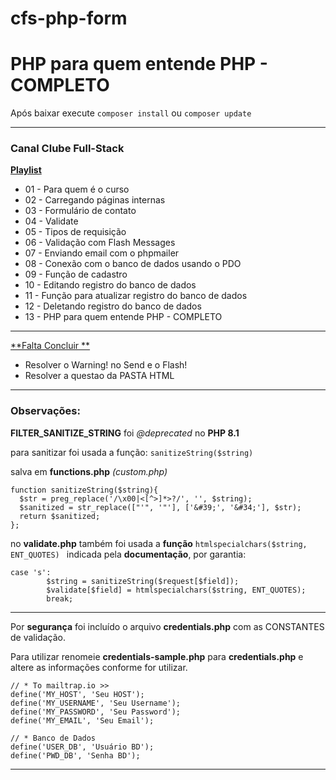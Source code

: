 # cfs-php-form
# PHP para quem entende PHP - COMPLETO
Após baixar execute `composer install` ou `composer update`
***********************
### Canal **Clube Full-Stack**

[**Playlist**](https://www.youtube.com/playlist?list=PLyugqHiq-SKehMTK5N3XpKMmdi3JuCNhD/)

- 01 - Para quem é o curso
- 02 - Carregando páginas internas
- 03 - Formulário de contato
- 04 - Validate
- 05 - Tipos de requisição
- 06 - Validação com Flash Messages
- 07 - Enviando email com o phpmailer
- 08 - Conexão com o banco de dados usando o PDO
- 09 - Função de cadastro
- 10 - Editando registro do banco de dados
- 11 - Função para atualizar registro do banco de dados
- 12 - Deletando registro do banco de dados
- 13 - PHP para quem entende PHP - COMPLETO

***********************
[**Falta Concluir **](https://github.com/vladimirpezzole/cfs-php-form/issues)

- Resolver o Warning! no Send e o Flash!
- Resolver a questao da PASTA HTML

***********************
### Observações:


**FILTER_SANITIZE_STRING** foi *@deprecated* no **PHP 8.1**

para sanitizar foi usada a função:
`sanitizeString($string)`

salva em **functions.php** *(custom.php)*

```
function sanitizeString($string){
  $str = preg_replace('/\x00|<[^>]*>?/', '', $string);
  $sanitized = str_replace(["'", '"'], ['&#39;', '&#34;'], $str);
  return $sanitized;
};

```
no **validate.php** também foi usada a **função** 
`htmlspecialchars($string, ENT_QUOTES) `
indicada pela **documentação**, por garantia:

```
case 's':
        $string = sanitizeString($request[$field]);
        $validate[$field] = htmlspecialchars($string, ENT_QUOTES);
        break;
```

_ _ _

Por **segurança** foi incluído o arquivo **credentials.php** com as CONSTANTES de validação.

Para utilizar renomeie **credentials-sample.php** para **credentials.php**
e altere as informações conforme for utilizar. 

```
// * To mailtrap.io >> 
define('MY_HOST', 'Seu HOST');
define('MY_USERNAME', 'Seu Username');
define('MY_PASSWORD', 'Seu Password');
define('MY_EMAIL', 'Seu Email');

// * Banco de Dados
define('USER_DB', 'Usuário BD');
define('PWD_DB', 'Senha BD');
```

_ _ _
